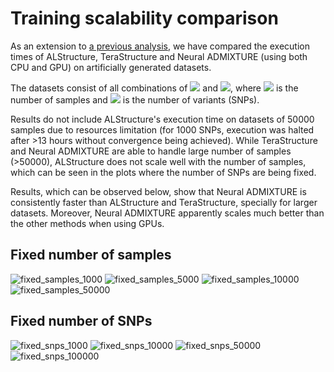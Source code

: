 # Training scalability comparison

As an extension to [a previous analysis](https://github.com/neural-admixture/neurips-2021/blob/main/scalability.md),
we have compared the execution times of ALStructure, TeraStructure and Neural ADMIXTURE (using both CPU and GPU) on artificially generated
datasets.

The datasets consist of all combinations of <img src="https://render.githubusercontent.com/render/math?math=n \in \{1000, 5000, 10000, 50000\}">
and <img src="https://render.githubusercontent.com/render/math?math=m \in \{1000, 10000, 50000, 100000\}">,
where <img src="https://render.githubusercontent.com/render/math?math=n"> is the number of samples and
<img src="https://render.githubusercontent.com/render/math?math=m"> is the number of variants (SNPs).

Results do not include ALStructure's execution time on datasets of
50000 samples due to resources limitation (for 1000 SNPs, execution was halted after >13 hours
without convergence being achieved). While TeraStructure and Neural ADMIXTURE are able to handle large number of samples (>50000), ALStructure
does not scale well with the number of samples, which can be seen in the plots where the number of SNPs are being fixed.

Results, which can be observed below, show that Neural ADMIXTURE is consistently faster than ALStructure and TeraStructure, specially for larger datasets.
Moreover, Neural ADMIXTURE apparently scales much better than the other methods when using GPUs.

## Fixed number of samples
![fixed_samples_1000](https://user-images.githubusercontent.com/88712503/130130307-8e5a296a-eccf-4f5c-8562-d48f1f9b8591.png)
![fixed_samples_5000](https://user-images.githubusercontent.com/88712503/130130312-eceeffae-c8d2-46fa-80e0-41a33c861359.png)
![fixed_samples_10000](https://user-images.githubusercontent.com/88712503/130130314-4143769b-9b5d-486c-bd94-fc3a4fbe4995.png)
![fixed_samples_50000](https://user-images.githubusercontent.com/88712503/130130315-9287201e-9cb3-4752-a92c-82fed29ff465.png)

## Fixed number of SNPs
![fixed_snps_1000](https://user-images.githubusercontent.com/88712503/130130403-ddd4cb64-a7ff-4055-8ceb-d37870eba54f.png)
![fixed_snps_10000](https://user-images.githubusercontent.com/88712503/130130406-3543dc24-4fa4-45f0-b1cc-f69a19bdf94c.png)
![fixed_snps_50000](https://user-images.githubusercontent.com/88712503/130130411-4912cb15-1ab5-495e-a13e-9d6563b47924.png)
![fixed_snps_100000](https://user-images.githubusercontent.com/88712503/130130412-68effa91-65b3-47ff-89d3-431847d610f3.png)
